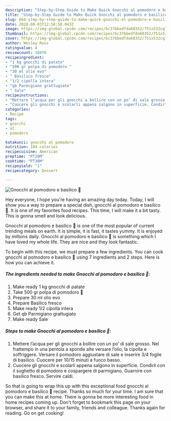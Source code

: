 ```yaml
---
description: "Step-by-Step Guide to Make Quick Gnocchi al pomodoro e basilico 🌿"
title: "Step-by-Step Guide to Make Quick Gnocchi al pomodoro e basilico 🌿"
slug: 664-step-by-step-guide-to-make-quick-gnocchi-al-pomodoro-e-basilico
date: 2020-08-03T12:58:58.043Z
image: https://img-global.cpcdn.com/recipes/bc37bbedfda60352/751x532cq70/gnocchi-al-pomodoro-e-basilico-🌿-recipe-main-photo.jpg
thumbnail: https://img-global.cpcdn.com/recipes/bc37bbedfda60352/751x532cq70/gnocchi-al-pomodoro-e-basilico-🌿-recipe-main-photo.jpg
cover: https://img-global.cpcdn.com/recipes/bc37bbedfda60352/751x532cq70/gnocchi-al-pomodoro-e-basilico-🌿-recipe-main-photo.jpg
author: Wesley Ross
ratingvalue: 4
reviewcount: 38976
recipeingredient:
- "1 kg gnocchi di patate"
- "500 gr polpa di pomodoro "
- "30 ml olio evo"
- " Basilico fresco"
- "1/2 cipolla intera"
- "qb Parmigiano grattugiato"
- " Sale"
recipeinstructions:
- "Mettere l’acqua per gli gnocchi a bollire con un po’ di sale grosso. Nel frattempo in una pentola a sponde alte versare l’olio, la cipolla e soffriggere. Versare il pomodoro aggiustare di sale e inserire 3/4 foglie di basilico. Cuocere per 10/15 minuti a fuoco basso."
- "Cuocere gli gnocchi e scolarli appena salgono in superficie. Condirli con il sughetto di pomodoro e cospargere di parmigiano. Guarnire con basilico fresco. Servire caldi."
categories:
- Recipe
tags:
- gnocchi
- al
- pomodoro

katakunci: gnocchi al pomodoro 
nutrition: 104 calories
recipecuisine: American
preptime: "PT20M"
cooktime: "PT30M"
recipeyield: "1"
recipecategory: Dessert

---
```



![Gnocchi al pomodoro e basilico 🌿](https://img-global.cpcdn.com/recipes/bc37bbedfda60352/751x532cq70/gnocchi-al-pomodoro-e-basilico-🌿-recipe-main-photo.jpg)

Hey everyone, I hope you're having an amazing day today. Today, I will show you a way to prepare a special dish, gnocchi al pomodoro e basilico 🌿. It is one of my favorites food recipes. This time, I will make it a bit tasty. This is gonna smell and look delicious.

Gnocchi al pomodoro e basilico 🌿 is one of the most popular of current trending meals on earth. It is simple, it is fast, it tastes yummy. It is enjoyed by millions daily. Gnocchi al pomodoro e basilico 🌿 is something which I have loved my whole life. They are nice and they look fantastic.




To begin with this recipe, we must prepare a few ingredients. You can cook gnocchi al pomodoro e basilico 🌿 using 7 ingredients and 2 steps. Here is how you can achieve it.

<!--inarticleads1-->

##### The ingredients needed to make Gnocchi al pomodoro e basilico 🌿:

1. Make ready 1 kg gnocchi di patate
1. Take 500 gr polpa di pomodoro 🍅
1. Prepare 30 ml olio evo
1. Prepare  Basilico fresco
1. Make ready 1/2 cipolla intera
1. Get qb Parmigiano grattugiato
1. Make ready  Sale




<!--inarticleads2-->

##### Steps to make Gnocchi al pomodoro e basilico 🌿:

1. Mettere l’acqua per gli gnocchi a bollire con un po’ di sale grosso. Nel frattempo in una pentola a sponde alte versare l’olio, la cipolla e soffriggere. Versare il pomodoro aggiustare di sale e inserire 3/4 foglie di basilico. Cuocere per 10/15 minuti a fuoco basso.
1. Cuocere gli gnocchi e scolarli appena salgono in superficie. Condirli con il sughetto di pomodoro e cospargere di parmigiano. Guarnire con basilico fresco. Servire caldi.




So that is going to wrap this up with this exceptional food gnocchi al pomodoro e basilico 🌿 recipe. Thanks so much for your time. I am sure that you can make this at home. There is gonna be more interesting food in home recipes coming up. Don't forget to bookmark this page on your browser, and share it to your family, friends and colleague. Thanks again for reading. Go on get cooking!

